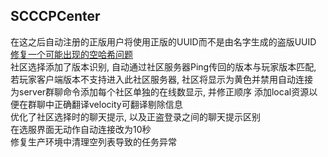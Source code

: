 ## SCCCPCenter
在这之后自动注册的正版用户将使用正版的UUID而不是由名字生成的盗版UUID  
[修复一个可能出现的空哈希问题](https://github.com/Elytrium/LimboAuth/commit/4a0ea72c73006ba4b3cad31240f66c748f53d96b)  
社区选择添加了版本识别, 自动通过社区服务器Ping传回的版本与玩家版本匹配, 若玩家客户端版本不支持进入此社区服务器, 社区将显示为黄色并禁用自动连接  
为server群聊命令添加每个社区单独的在线数显示, 并修正顺序
添加local资源以便在群聊中正确翻译velocity可翻译剔除信息  
优化了社区选择时的聊天提示, 以及正盗登录之间的聊天提示区别  
在选服界面无动作自动连接改为10秒  
修复生产环境中清理空列表导致的任务异常  